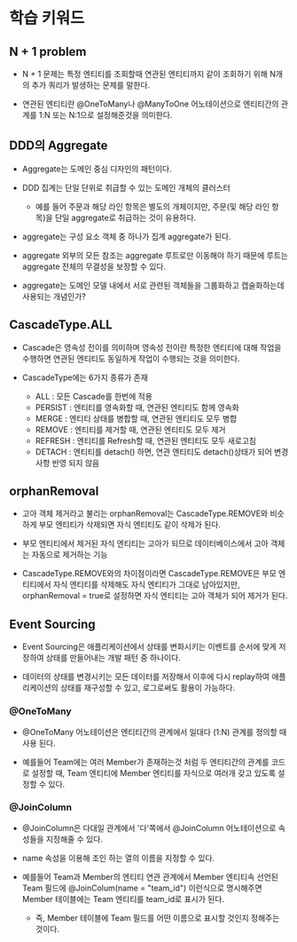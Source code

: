 # 학습 키워드

## N + 1 problem
- N + 1 문제는 특정 엔티티를 조회할때 연관된 엔티티까지 같이 조회하기 위해 N개의 추가 쿼리가 발생하는 문제를 말한다.

- 연관된 엔티티란 @OneToMany나 @ManyToOne 어노테이션으로 엔티티간의 관계를 1:N 또는 N:1으로 설정해준것을 의미한다.

## DDD의 Aggregate
- Aggregate는 도메인 중심 디자인의 패턴이다.

- DDD 집계는 단일 단위로 취급할 수 있는 도메인 개체의 클러스터
    - 예를 들어 주문과 해당 라인 항목은 별도의 개체이지만, 주문(및 해당 라인 항목)을 단일 aggregate로 취급하는 것이 유용하다.

- aggregate는 구성 요소 객체 중 하나가 집계 aggregate가 된다. 

- aggregate 외부의 모든 참조는 aggregate 루트로만 이동해야 하기 때문에 루트는 aggregate 전체의 무결성을 보장할 수 있다.

- aggregate는 도메인 모델 내에서 서로 관련된 객체들을 그룹화하고 캡술화하는데 사용되는 개념인가?

## CascadeType.ALL
- Cascade은 영속성 전이를 의미하며 영속성 전이란 특정한 엔티티에 대해 작업을 수행하면 연관된 엔티티도 동일하게 작업이 수행되는 것을 의미한다.

- CascadeType에는 6가지 종류가 존재
    - ALL : 모든 Cascade를 한번에 적용
    - PERSIST : 엔티티를 영속화할 때, 연관된 엔티티도 함께 영속화
    - MERGE : 엔티티 상태를 병합할 때, 연관된 엔티티도 모두 병합
    - REMOVE : 엔티티를 제거할 때, 연관된 엔티티도 모두 제거
    - REFRESH : 엔티티를 Refresh할 때, 연관된 엔티티도 모두 새로고침
    - DETACH : 엔티티를 detach() 하면, 연관 엔티티도 detach()상태가 되어 변경 사항 반영 되지 않음

## orphanRemoval
- 고아 객체 제거라고 불리는 orphanRemoval는 CascadeType.REMOVE와 비슷하게 부모 엔티티가 삭제되면 자식 엔티티도 같이 삭제가 된다.

- 부모 엔티티에서 제거된 자식 엔티티는 고아가 되므로 데이터베이스에서 고아 객체는 자동으로 제거하는 기능

- CascadeType.REMOVE와의 차이점이라면 CascadeType.REMOVE은 부모 엔티티에서 자식 엔티티를 삭제해도 자식 엔티티가 그대로 남아있지만, orphanRemoval = true로 설정하면 자식 엔티티는 고아 객체가 되어 제거가 된다.

## Event Sourcing
- Event Sourcing은 애플리케이션에서 상태를 변화시키는 이벤트를 순서에 맞게 저장하여 상태를 만들어내는 개발 패턴 중 하나이다.

- 데이터의 상태를 변경시키는 모든 데이터를 저장해서 이후에 다시 replay하여 애플리케이션의 상태를 재구성할 수 있고, 로그로써도 활용이 가능하다.

### @OneToMany
- @OneToMany 어노테이션은 엔티티간의 관계에서 일대다 (1:N) 관계를 정의할 때 사용 된다.

- 예를들어 Team에는 여러 Member가 존재하는것 처럼 두 엔티티간의 관계를 코드로 설정할 때, Team 엔티티에 Member 엔티티를 자식으로 여러개 갖고 있도록 설정할 수 있다. 

### @JoinColumn
- @JoinColumn은 다대일 관계에서 '다'쪽에서 @JoinColumn 어노테이션으로 속성들을 지정해줄 수 있다.

- name 속성을 이용해 조인 하는 열의 이름을 지정할 수 있다.

- 예를들어 Team과 Member의 엔티티 연관 관계에서 Member 엔티티속 선언된 Team 필드에 @JoinColum(name = "team_id") 이런식으로 명시해주면 Member 테이블에는 Team 엔티티를 team_id로 표시가 된다.
    - 즉, Member 테이블에 Team 필드를 어떤 이름으로 표시할 것인지 정해주는 것이다.
